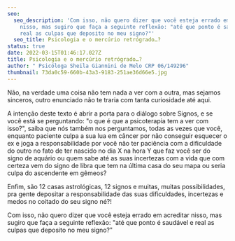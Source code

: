 ```yaml
---
seo:
  seo_description: 'Com isso, não quero dizer que você esteja errado em acreditar
    nisso, mas sugiro que faça a seguinte reflexão: "até que ponto é saudável e
    real as culpas que deposito no meu signo?"'
  seo_title: Psicologia e o mercúrio retrógrado…?
status: true
date: 2022-03-15T01:46:17.027Z
title: Psicologia e o mercúrio retrógrado…?
author: " Psicóloga Sheila Giannini de Melo CRP 06/149296"
thumbnail: 73da0c59-660b-43a3-9183-251ae36d66e5.jpg
---
```

Não, na verdade uma coisa não tem nada a ver com a outra, mas sejamos sinceros, outro enunciado não te traria com tanta curiosidade até aqui.

A intenção deste texto é abrir a porta para o diálogo sobre Signos, e se você está se perguntando: "o que é que a psicoterapia tem a ver com isso?", saiba que nós também nos perguntamos, todas as vezes que você, enquanto paciente culpa a sua lua em câncer por não conseguir esquecer o ex e joga a responsabilidade por você não ter paciência com a dificuldade do outro no fato de ter nascido no dia X  na hora Y que faz você ser do signo de aquário ou quem sabe até as suas incertezas com a vida que com certeza vem do signo de libra que tem na última casa do seu mapa ou seria culpa do ascendente em gêmeos? 

Enfim, são 12 casas astrológicas, 12 signos e muitas, muitas possibilidades, pra gente depositar a responsabilidade das suas dificuldades, incertezas e medos no coitado do seu signo né?! 

Com isso, não quero dizer que você esteja errado em acreditar nisso, mas sugiro que faça a seguinte reflexão: "até que ponto é saudável e real as culpas que deposito no meu signo?"